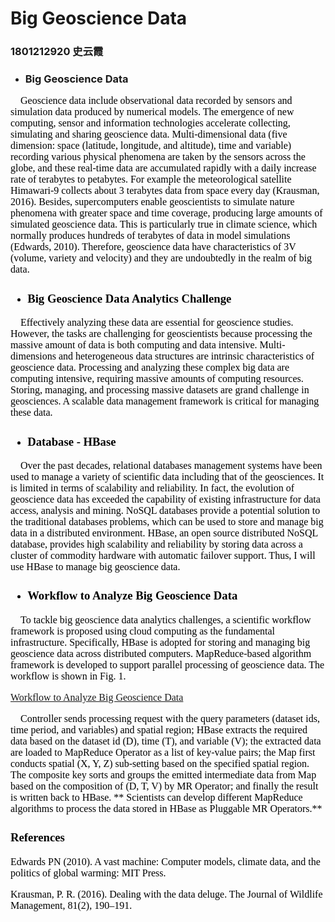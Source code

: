 
# Big Geoscience Data
### 1801212920 史云霞

* ### Big Geoscience Data

<font color=black size=3 face=times>&emsp;Geoscience data include observational data recorded by sensors and simulation data produced by numerical models. The emergence of new computing, sensor and information technologies accelerate collecting, simulating and sharing geoscience data. Multi-dimensional data (five dimension: space (latitude, longitude, and altitude), time and variable) recording various physical phenomena are taken by the sensors across the globe, and these real-time data are accumulated rapidly with a daily increase rate of terabytes to petabytes. For example the meteorological satellite Himawari-9 collects about 3 terabytes data from space every day (Krausman, 2016). Besides, supercomputers enable geoscientists to simulate nature phenomena with greater space and time coverage, producing large amounts of simulated geoscience data. This is particularly true in climate science, which normally produces hundreds of terabytes of data in model simulations (Edwards, 2010). Therefore, geoscience data have characteristics of 3V (volume, variety and velocity) and they are undoubtedly in the realm of big data.

* ### Big Geoscience Data Analytics Challenge

<font color=black size=3 face=times>&emsp;Effectively analyzing these data are essential for geoscience studies. However, the tasks are challenging for geoscientists because processing the massive amount of data is both computing and data intensive. Multi-dimensions and heterogeneous data structures are intrinsic characteristics of geoscience data. Processing and analyzing these complex big data are computing intensive, requiring massive amounts of computing resources. Storing, managing, and processing massive datasets are grand challenge in geosciences. A scalable data management framework is critical for managing these data.

* ### Database - HBase

<font color=black size=3 face=times>&emsp;Over the past decades, relational databases management systems have been used to manage a variety of scientific data including that of the geosciences. It is limited in terms of scalability and reliability. In fact, the evolution of geoscience data has exceeded the capability of existing infrastructure for data access, analysis and mining. NoSQL databases provide a potential solution to the traditional databases problems, which can be used to store and manage big data in a distributed environment. HBase, an open source distributed NoSQL database, provides high scalability and reliability by storing data across a cluster of commodity hardware with automatic failover support. Thus, I will use HBase to manage big geoscience data.

* ### Workflow to Analyze Big Geoscience Data

<font color=black size=3 face=times>&emsp;To tackle big geoscience data analytics challenges, a scientific workflow framework is proposed using cloud computing as the fundamental infrastructure. Specifically, HBase is adopted for storing and managing big geoscience data across distributed computers. MapReduce-based algorithm framework is developed to support parallel processing of geoscience data. The workflow is shown in Fig. 1.

[Workflow to Analyze Big Geoscience Data](image.png)

<font color=black size=3 face=times>&emsp;Controller sends processing request with the query parameters (dataset ids, time period, and variables) and spatial region; HBase extracts the required data based on the dataset id (D), time (T), and variable (V); the extracted data are loaded to MapReduce Operator as a list of key-value pairs; the Map first conducts spatial (X, Y, Z) sub-setting based on the specified spatial region. The composite key sorts and groups the emitted intermediate data from Map based on the composition of (D, T, V) by MR Operator; and finally the result is written back to HBase. ** Scientists can develop different MapReduce algorithms to process the data stored in HBase as Pluggable MR Operators.**

### References

<font color=black size=3 face=times>
Edwards PN (2010). A vast machine: Computer models, climate data, and the politics of global warming: MIT Press.
    
Krausman, P. R. (2016). Dealing with the data deluge. The Journal of Wildlife Management, 81(2), 190–191.

